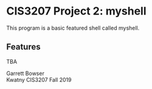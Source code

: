 # CIS3207 Project 2: myshell

This program is a basic featured shell called myshell.

## Features
TBA

Garrett Bowser <br>
Kwatny CIS3207 Fall 2019
